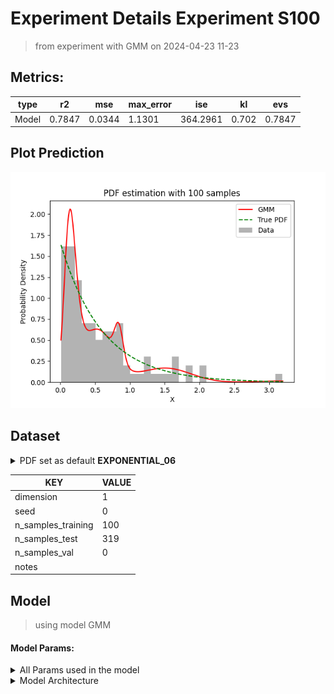 # Experiment Details Experiment S100
> from experiment with GMM
> on 2024-04-23 11-23
## Metrics:
                                                                   
| type  | r2     | mse    | max_error | ise      | kl    | evs    |
|-------|--------|--------|-----------|----------|-------|--------|
| Model | 0.7847 | 0.0344 | 1.1301    | 364.2961 | 0.702 | 0.7847 |
                                                                   
## Plot Prediction

<img src="pdf_7812aacb.png">

## Dataset

<details><summary>PDF set as default <b>EXPONENTIAL_06</b></summary>

#### Dimension 1
                               
| type        | rate | weight |
|-------------|------|--------|
| exponential | 0.6  | 1      |
                               
</details>
                              
| KEY                | VALUE |
|--------------------|-------|
| dimension          | 1     |
| seed               | 0     |
| n_samples_training | 100   |
| n_samples_test     | 319   |
| n_samples_val      | 0     |
| notes              |       |
                              
## Model
> using model GMM
#### Model Params:
<details><summary>All Params used in the model </summary>

                         
| KEY          | VALUE  |
|--------------|--------|
| n_components | 30     |
| n_init       | 100    |
| max_iter     | 30     |
| init_params  | random |
| random_state | 93     |
                         
</details>

<details><summary>Model Architecture </summary>

GaussianMixture(init_params='random', max_iter=30, n_components=30, n_init=100,
                random_state=93)
</details>

